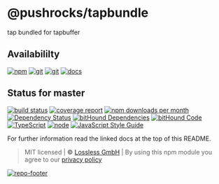 # @pushrocks/tapbundle

tap bundled for tapbuffer

## Availabililty

[![npm](https://pushrocks.gitlab.io/assets/repo-button-npm.svg)](https://www.npmjs.com/package/tapbundle)
[![git](https://pushrocks.gitlab.io/assets/repo-button-git.svg)](https://GitLab.com/pushrocks/tapbundle)
[![git](https://pushrocks.gitlab.io/assets/repo-button-mirror.svg)](https://github.com/pushrocks/tapbundle)
[![docs](https://pushrocks.gitlab.io/assets/repo-button-docs.svg)](https://pushrocks.gitlab.io/tapbundle/)

## Status for master

[![build status](https://GitLab.com/pushrocks/tapbundle/badges/master/build.svg)](https://GitLab.com/pushrocks/tapbundle/commits/master)
[![coverage report](https://GitLab.com/pushrocks/tapbundle/badges/master/coverage.svg)](https://GitLab.com/pushrocks/tapbundle/commits/master)
[![npm downloads per month](https://img.shields.io/npm/dm/tapbundle.svg)](https://www.npmjs.com/package/tapbundle)
[![Dependency Status](https://david-dm.org/pushrocks/tapbundle.svg)](https://david-dm.org/pushrocks/tapbundle)
[![bitHound Dependencies](https://www.bithound.io/github/pushrocks/tapbundle/badges/dependencies.svg)](https://www.bithound.io/github/pushrocks/tapbundle/master/dependencies/npm)
[![bitHound Code](https://www.bithound.io/github/pushrocks/tapbundle/badges/code.svg)](https://www.bithound.io/github/pushrocks/tapbundle)
[![TypeScript](https://img.shields.io/badge/TypeScript-2.x-blue.svg)](https://nodejs.org/dist/latest-v6.x/docs/api/)
[![node](https://img.shields.io/badge/node->=%206.x.x-blue.svg)](https://nodejs.org/dist/latest-v6.x/docs/api/)
[![JavaScript Style Guide](https://img.shields.io/badge/code%20style-standard-brightgreen.svg)](http://standardjs.com/)

For further information read the linked docs at the top of this README.

> MIT licensed | **&copy;** [Lossless GmbH](https://lossless.gmbh)
> | By using this npm module you agree to our [privacy policy](https://lossless.gmbH/privacy.html)

[![repo-footer](https://pushrocks.gitlab.io/assets/repo-footer.svg)](https://push.rocks)
